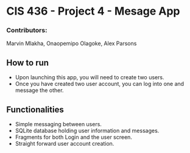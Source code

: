 # CIS 436 - Project 4 - Mesage App

### Contributors: 
Marvin Mlakha, Onaopemipo Olagoke, Alex Parsons

## How to run
* Upon launching this app, you will need to create two users.
* Once you have created two user account, you can log into one and message the other. 


## Functionalities
* Simple messaging between users.
* SQLite database holding user information and messages.
* Fragments for both Login and the user screen. 
* Straight forward user account creation. 